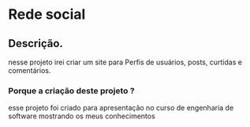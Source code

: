 # Rede social

## Descrição. 
nesse projeto irei criar um site para Perfis de usuários, posts, curtidas e comentários.

### Porque a criação deste projeto ?
esse projeto foi criado para apresentação no curso de engenharia de software mostrando os meus conhecimentos
